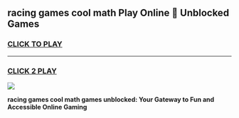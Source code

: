 
## racing games cool math Play Online 👋 Unblocked Games
<h3>
<a href="https://news.freeplayer.one?title=racing_games_cool_math&ref=17CMG">CLICK TO PLAY</a></h3>
<hr>

<h3>
<a href="https://news.freeplayer.one?title=racing_games_cool_math&ref=17CMG">CLICK 2 PLAY</a>
  
</h3>

<a href="https://news.freeplayer.one?title=racing_games_cool_math&ref=17CMG/"><img src="https://clearcache.store/games.png"></a>


**racing games cool math games unblocked: Your Gateway to Fun and Accessible Online Gaming**
